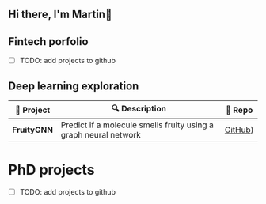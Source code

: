 ## Hi there, I'm Martin👋

## Fintech porfolio
- [ ] TODO: add projects to github

## Deep learning exploration
| 📌 Project | 🔍 Description | 🔗 Repo |
|------------|--------------|---------|
| **FruityGNN** | Predict if a molecule smells fruity using a graph neural network | [GitHub](https://github.com/mdmetodiev/fruityGNN)) |

# PhD projects
- [ ] TODO: add projects to github

<!--
**mdmetodiev/mdmetodiev** is a ✨ _special_ ✨ repository because its `README.md` (this file) appears on your GitHub profile.

Here are some ideas to get you started:

- 🔭 I’m currently working on ...
- 🌱 I’m currently learning ...
- 👯 I’m looking to collaborate on ...
- 🤔 I’m looking for help with ...
- 💬 Ask me about ...
- 📫 How to reach me: ...
- 😄 Pronouns: ...
- ⚡ Fun fact: ...
-->
